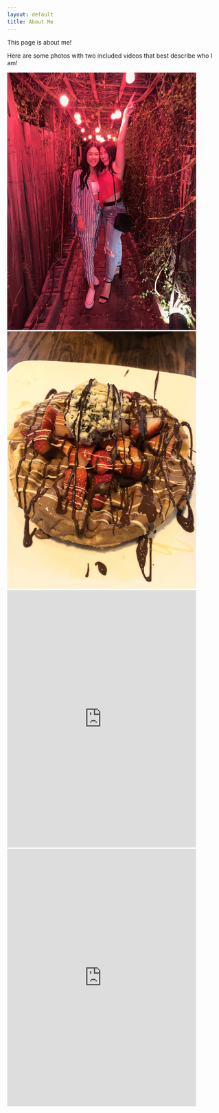 ```yaml
---
layout: default
title: About Me
---
```


This page is about me!

Here are some photos with two included videos that best describe who I am! 

<img src="birthday.JPG" width="440" height="600">
<img src="icecream.JPG" width="440" height="600">
<iframe src='https://gfycat.com/ifr/OilyAlertBlacknorwegianelkhound' frameborder='0' scrolling='no' allowfullscreen width='440' height='600'></iframe>
<iframe src='https://gfycat.com/ifr/DopeyApprehensiveFlickertailsquirrel' frameborder='0' scrolling='no' allowfullscreen width='440' height='600'></iframe>




